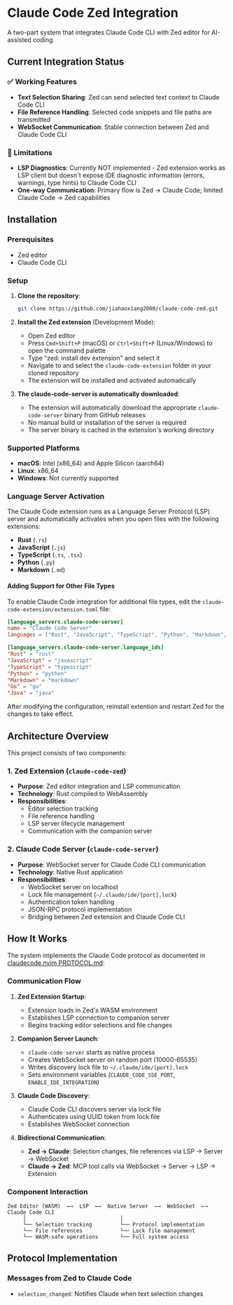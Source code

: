 # Claude Code Zed Integration

A two-part system that integrates Claude Code CLI with Zed editor for AI-assisted coding.

## Current Integration Status

### ✅ Working Features
- **Text Selection Sharing**: Zed can send selected text context to Claude Code CLI
- **File Reference Handling**: Selected code snippets and file paths are transmitted
- **WebSocket Communication**: Stable connection between Zed and Claude Code CLI

### 🚧 Limitations
- **LSP Diagnostics**: Currently NOT implemented - Zed extension works as LSP client but doesn't expose IDE diagnostic information (errors, warnings, type hints) to Claude Code CLI
- **One-way Communication**: Primary flow is Zed → Claude Code; limited Claude Code → Zed capabilities

## Installation

### Prerequisites
- Zed editor
- Claude Code CLI

### Setup

1. **Clone the repository**:
   ```bash
   git clone https://github.com/jiahaoxiang2000/claude-code-zed.git
   ```

2. **Install the Zed extension** (Development Mode):
   - Open Zed editor
   - Press `Cmd+Shift+P` (macOS) or `Ctrl+Shift+P` (Linux/Windows) to open the command palette
   - Type "zed: install dev extension" and select it
   - Navigate to and select the `claude-code-extension` folder in your cloned repository
   - The extension will be installed and activated automatically

3. **The claude-code-server is automatically downloaded**:
   - The extension will automatically download the appropriate `claude-code-server` binary from GitHub releases
   - No manual build or installation of the server is required
   - The server binary is cached in the extension's working directory

### Supported Platforms
- **macOS**: Intel (x86_64) and Apple Silicon (aarch64)
- **Linux**: x86_64
- **Windows**: Not currently supported

### Language Server Activation

The Claude Code extension runs as a Language Server Protocol (LSP) server and automatically activates when you open files with the following extensions:

- **Rust** (`.rs`)
- **JavaScript** (`.js`)
- **TypeScript** (`.ts`, `.tsx`)
- **Python** (`.py`)
- **Markdown** (`.md`)

#### Adding Support for Other File Types

To enable Claude Code integration for additional file types, edit the `claude-code-extension/extension.toml` file:

```toml
[language_servers.claude-code-server]
name = "Claude Code Server"
languages = ["Rust", "JavaScript", "TypeScript", "Python", "Markdown", "Go", "Java"]

[language_servers.claude-code-server.language_ids]
"Rust" = "rust"
"JavaScript" = "javascript"
"TypeScript" = "typescript"
"Python" = "python"
"Markdown" = "markdown"
"Go" = "go"
"Java" = "java"
```

After modifying the configuration, reinstall extention and restart Zed for the changes to take effect.

## Architecture Overview

This project consists of two components:

### 1. Zed Extension (`claude-code-zed`)
- **Purpose**: Zed editor integration and LSP communication
- **Technology**: Rust compiled to WebAssembly
- **Responsibilities**:
  - Editor selection tracking
  - File reference handling
  - LSP server lifecycle management
  - Communication with the companion server

### 2. Claude Code Server (`claude-code-server`)
- **Purpose**: WebSocket server for Claude Code CLI communication
- **Technology**: Native Rust application
- **Responsibilities**:
  - WebSocket server on localhost
  - Lock file management (`~/.claude/ide/[port].lock`)
  - Authentication token handling
  - JSON-RPC protocol implementation
  - Bridging between Zed extension and Claude Code CLI

## How It Works

The system implements the Claude Code protocol as documented in [claudecode.nvim PROTOCOL.md](https://github.com/coder/claudecode.nvim/blob/main/PROTOCOL.md):

### Communication Flow

1. **Zed Extension Startup**:
   - Extension loads in Zed's WASM environment
   - Establishes LSP connection to companion server
   - Begins tracking editor selections and file changes

2. **Companion Server Launch**:
   - `claude-code-server` starts as native process
   - Creates WebSocket server on random port (10000-65535)
   - Writes discovery lock file to `~/.claude/ide/[port].lock`
   - Sets environment variables (`CLAUDE_CODE_SSE_PORT`, `ENABLE_IDE_INTEGRATION`)

3. **Claude Code Discovery**:
   - Claude Code CLI discovers server via lock file
   - Authenticates using UUID token from lock file
   - Establishes WebSocket connection

4. **Bidirectional Communication**:
   - **Zed → Claude**: Selection changes, file references via LSP → Server → WebSocket
   - **Claude → Zed**: MCP tool calls via WebSocket → Server → LSP → Extension

### Component Interaction

```
Zed Editor (WASM)  ←→  LSP  ←→  Native Server  ←→  WebSocket  ←→  Claude Code CLI
     │                              │
     └── Selection tracking         └── Protocol implementation
     └── File references            └── Lock file management
     └── WASM-safe operations       └── Full system access
```

## Protocol Implementation

### Messages from Zed to Claude Code

- `selection_changed`: Notifies Claude when text selection changes
